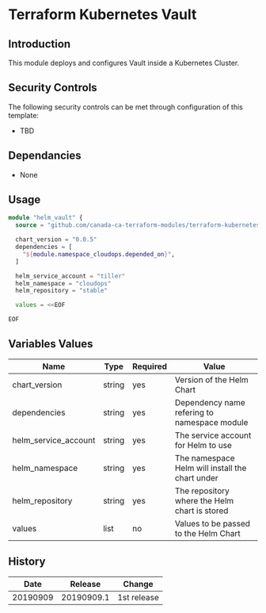 # Terraform Kubernetes Vault

## Introduction

This module deploys and configures Vault inside a Kubernetes Cluster.

## Security Controls

The following security controls can be met through configuration of this template:

* TBD

## Dependancies

* None

## Usage

```terraform
module "helm_vault" {
  source = "github.com/canada-ca-terraform-modules/terraform-kubernetes-vault?ref=20190909.1"

  chart_version = "0.0.5"
  dependencies = [
    "${module.namespace_cloudops.depended_on}",
  ]

  helm_service_account = "tiller"
  helm_namespace = "cloudops"
  helm_repository = "stable"

  values = <<EOF

EOF
```

## Variables Values

| Name                 | Type   | Required | Value                                               |
| -------------------- | ------ | -------- | --------------------------------------------------- |
| chart_version        | string | yes      | Version of the Helm Chart                           |
| dependencies         | string | yes      | Dependency name refering to namespace module        |
| helm_service_account | string | yes      | The service account for Helm to use                 |
| helm_namespace       | string | yes      | The namespace Helm will install the chart under     |
| helm_repository      | string | yes      | The repository where the Helm chart is stored       |
| values               | list   | no       | Values to be passed to the Helm Chart               |

## History

| Date     | Release    | Change      |
| -------- | ---------- | ----------- |
| 20190909 | 20190909.1 | 1st release |
